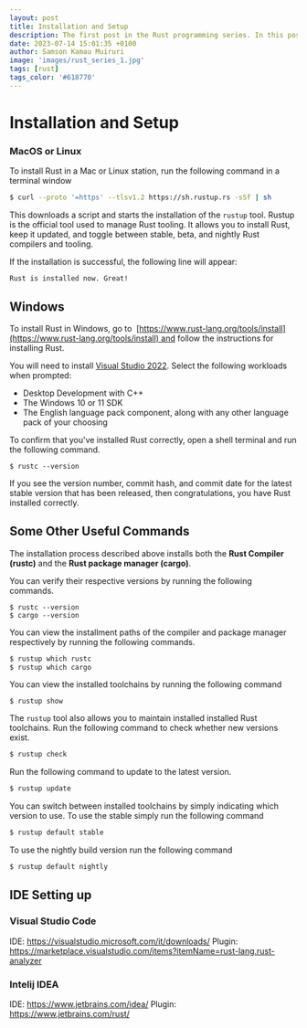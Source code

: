 ```yaml
---
layout: post
title: Installation and Setup
description: The first post in the Rust programming series. In this post we learn how to install and setup the Rust programming language.
date: 2023-07-14 15:01:35 +0100
author: Samson Kamau Muiruri
image: 'images/rust_series_1.jpg'
tags: [rust]
tags_color: '#618770'
---
```


# Installation and Setup

### MacOS or Linux

To install Rust in a Mac or Linux station, run the following command in a terminal window

```bash
$ curl --proto '=https' --tlsv1.2 https://sh.rustup.rs -sSf | sh
```

This downloads a script and starts the installation of the `rustup` tool. Rustup is the official tool used to manage Rust tooling. It allows you to install Rust, keep it updated, and toggle between stable, beta, and nightly Rust compilers and tooling. 

If the installation is successful, the following line will appear:

`Rust is installed now. Great!`


## Windows

To install Rust in Windows, go to  [https://www.rust-lang.org/tools/install](https://www.rust-lang.org/tools/install) and follow the instructions for installing Rust. 

You will need to install [Visual Studio 2022](https://visualstudio.microsoft.com/downloads/). Select the following workloads when prompted:
- Desktop Development with C++
- The Windows 10 or 11 SDK
- The English language pack component, along with any other language pack of your choosing


To confirm that you've installed Rust correctly, open a shell terminal and run the following command.

```shell
$ rustc --version
```

If you see the version number, commit hash, and commit date for the latest stable version that has been released, then congratulations, you have Rust installed correctly.


## Some Other Useful Commands

The installation process described above installs both the **Rust Compiler (rustc)** and the **Rust package manager (cargo)**.

You can verify their respective versions by running the following commands.

```shell
$ rustc --version 
$ cargo --version
```

You can view the installment paths of the compiler and package manager respectively by running the following commands.

```bash
$ rustup which rustc
$ rustup which cargo
```

You can view the installed toolchains by running the following command

```shell
$ rustup show
```

The `rustup` tool also allows you to maintain installed installed Rust toolchains. Run the following command to check whether new versions exist.

```bash
$ rustup check
```

Run the following command to update to the latest version\.

```bash
$ rustup update
```

You can switch between installed toolchains by simply indicating which version to use. To use the stable simply run the following command

```bash
$ rustup default stable
```

To use the nightly build version run the following command

```bash
$ rustup default nightly
```


## IDE Setting up

### Visual Studio Code
IDE: https://visualstudio.microsoft.com/it/downloads/
Plugin: https://marketplace.visualstudio.com/items?itemName=rust-lang.rust-analyzer

### Intelij IDEA
IDE: https://www.jetbrains.com/idea/
Plugin: https://www.jetbrains.com/rust/

